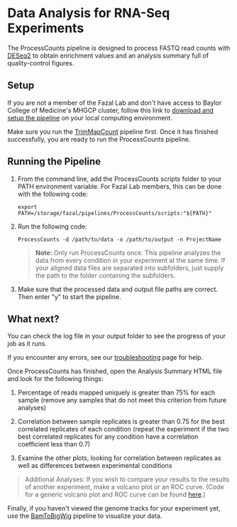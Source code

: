 # Data Analysis for RNA-Seq Experiments

The ProcessCounts pipeline is designed to process FASTQ read counts with 
[DESeq2](https://github.com/mikelove/DESeq2) to obtain enrichment values and an analysis 
summary full of quality-control figures.


## Setup

If you are not a member of the Fazal Lab and don't have access to Baylor College 
of Medicine's MHGCP cluster, follow this link to 
[download and setup the pipeline](https://fazallabbcm.github.io/ProcessCounts/DownloadAndSetup) 
on your local computing environment.

Make sure you run the [TrimMapCount](https://fazallabbcm.github.io/TrimMapCount) pipeline first.
Once it has finished successfully, you are ready to run the ProcessCounts pipeline.


## Running the Pipeline

1. From the command line, add the ProcessCounts scripts folder to your PATH environment variable. 
   For Fazal Lab members, this can be done with the following code:
   ```
   export PATH=/storage/fazal/pipelines/ProcessCounts/scripts:"${PATH}"
   ```
   
2. Run the following code:
   ```
   ProcessCounts -d /path/to/data -o /path/to/output -n ProjectName
   ```
   > **Note:** Only run ProcessCounts once. This pipeline analyzes the data from every condition 
   > in your experiment at the same time. If your aligned data files are separated into subfolders, 
   > just supply the path to the folder containing the subfolders.

3. Make sure that the processed data and output file paths are correct. Then enter "y" to 
   start the pipeline.


## What next?

You can check the log file in your output folder to see the progress of your job as it runs.

If you encounter any errors, see our 
[troubleshooting](https://fazallabbcm.github.io/ProcessCounts/Troubleshooting) page for help.

Once ProcessCounts has finished, open the Analysis Summary HTML file and look for the following things:

  1. Percentage of reads mapped uniquely is greater than 75% for each sample (remove any 
     samples that do not meet this criterion from future analyses) 

  2. Correlation between sample replicates is greater than 0.75 for the best correlated 
     replicates of each condition (repeat the experiment if the two best correlated replicates 
     for any condition have a correlation coefficient less than 0.7) 

  3. Examine the other plots, looking for correlation between replicates as well as differences 
     between experimental conditions

> Additional Analyses: If you wish to compare your results to the results of another experiment, 
> make a volcano plot or an ROC curve. (Code for a generic volcano plot and ROC curve can be found 
> [here](https://github.com/FazalLabBCM/ProcessCounts/blob/main/scripts/AdditionalScripts/AdditionalAnalyses_ROCandVolcano.R).)

Finally, if you haven't viewed the genome tracks for your experiment yet, use the 
[BamToBigWig](https://fazallabbcm.github.io/BamToBigWig) pipeline to visualize your data.
